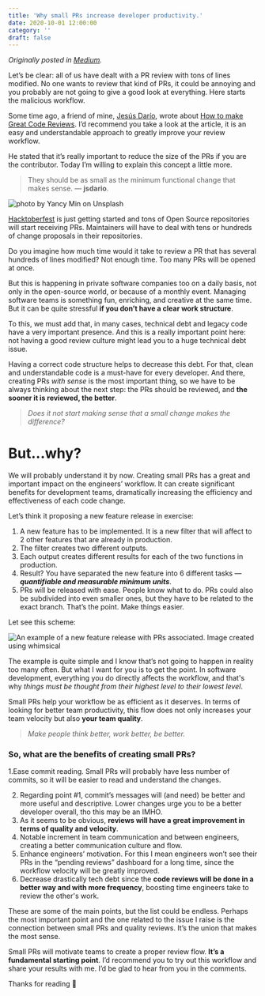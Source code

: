 ```yaml
---
title: 'Why small PRs increase developer productivity.'
date: 2020-10-01 12:00:00
category: ''
draft: false
---
```


_Originally posted in [Medium](https://alesdonoso.medium.com/why-small-prs-increase-developer-productivity-577ad60ca360)._

Let’s be clear: all of us have dealt with a PR review with tons of lines modified. No one wants to review that kind of PRs, it could be annoying and you probably are not going to give a good look at everything. Here starts the malicious workflow.

Some time ago, a friend of mine, [Jesús Darío](https://jsdario.medium.com/), wrote about [How to make Great Code Reviews](https://itnext.io/how-to-make-great-code-reviews-9fb7d84b77e8). I’d recommend you take a look at the article, it is an easy and understandable approach to greatly improve your review workflow.

He stated that it’s really important to reduce the size of the PRs if you are the contributor. Today I’m willing to explain this concept a little more.

> They should be as small as the minimum functional change that makes sense. — **jsdario**.

![photo by Yancy Min on Unsplash](https://miro.medium.com/max/700/0*E1CbTpVbOAtqSACr)

[Hacktoberfest](https://hacktoberfest.digitalocean.com/) is just getting started and tons of Open Source repositories will start receiving PRs. Maintainers will have to deal with tens or hundreds of change proposals in their repositories.

Do you imagine how much time would it take to review a PR that has several hundreds of lines modified? Not enough time. Too many PRs will be opened at once.

But this is happening in private software companies too on a daily basis, not only in the open-source world, or because of a monthly event.
Managing software teams is something fun, enriching, and creative at the same time. But it can be quite stressful **if you don’t have a clear work structure**.

To this, we must add that, in many cases, technical debt and legacy code have a very important presence. And this is a really important point here: not having a good review culture might lead you to a huge technical debt issue.

Having a correct code structure helps to decrease this debt. For that, clean and understandable code is a must-have for every developer. And there, creating PRs _with sense_ is the most important thing, so we have to be always thinking about the next step: the PRs should be reviewed, and **the sooner it is reviewed, the better**.

> _Does it not start making sense that a small change makes the difference?_

# But...why?

We will probably understand it by now. Creating small PRs has a great and important impact on the engineers’ workflow. It can create significant benefits for development teams, dramatically increasing the efficiency and effectiveness of each code change.

Let’s think it proposing a new feature release in exercise:

1. A new feature has to be implemented. It is a new filter that will affect to 2 other features that are already in production.
2. The filter creates two different outputs.
3. Each output creates different results for each of the two functions in production.
4. Result? You have separated the new feature into 6 different tasks — **_quantifiable and measurable minimum units_**.
5. PRs will be released with ease. People know what to do. PRs could also be subdivided into even smaller ones, but they have to be related to the exact branch. That’s the point. Make things easier.

Let see this scheme:

![An example of a new feature release with PRs associated. Image created using whimsical](https://miro.medium.com/max/700/1*dlGAR8l3RPu-VsUHzm-CbQ.png)

The example is quite simple and I know that’s not going to happen in reality too many often. But what I want for you is to get the point. In software development, everything you do directly affects the workflow, and that's why _things must be thought from their highest level to their lowest level_.

Small PRs help your workflow be as efficient as it deserves. In terms of looking for better team productivity, this flow does not only increases your team velocity but also **your team quality**.

> _Make people think better, work better, be better._

### So, what are the benefits of creating small PRs?

1.Ease commit reading. Small PRs will probably have less number of commits, so it will be easier to read and understand the changes.

2. Regarding point #1, commit’s messages will (and need) be better and more useful and descriptive. Lower changes urge you to be a better developer overall, tho this may be an IMHO.
3. As it seems to be obvious, **reviews will have a great improvement in terms of quality and velocity**.
4. Notable increment in team communication and between engineers, creating a better communication culture and flow.
5. Enhance engineers’ motivation. For this I mean engineers won’t see their PRs in the “pending reviews” dashboard for a long time, since the workflow velocity will be greatly improved.
6. Decrease drastically tech debt since the **code reviews will be done in a better way and with more frequency**, boosting time engineers take to review the other's work.

These are some of the main points, but the list could be endless.
Perhaps the most important point and the one related to the issue I raise is the connection between small PRs and quality reviews. It’s the union that makes the most sense.

Small PRs will motivate teams to create a proper review flow. **It’s a fundamental starting point**. I’d recommend you to try out this workflow and share your results with me. I’d be glad to hear from you in the comments.

Thanks for reading 🙌
